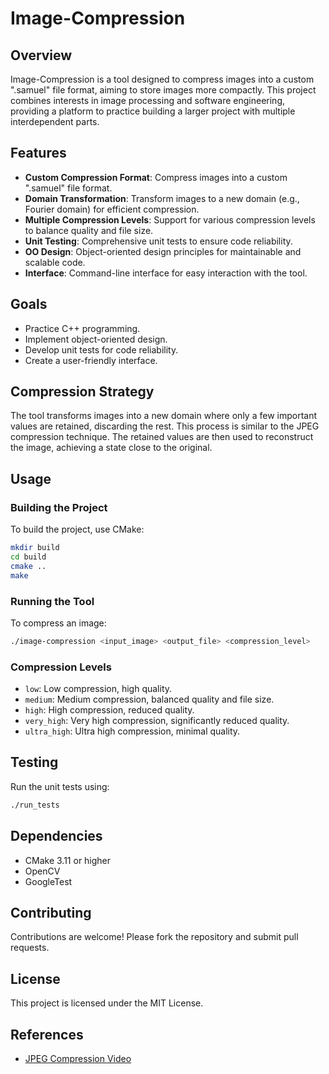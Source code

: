 # Image-Compression

## Overview

Image-Compression is a tool designed to compress images into a custom ".samuel" file format, aiming to store images more compactly. This project combines interests in image processing and software engineering, providing a platform to practice building a larger project with multiple interdependent parts.

## Features

- **Custom Compression Format**: Compress images into a custom ".samuel" file format.
- **Domain Transformation**: Transform images to a new domain (e.g., Fourier domain) for efficient compression.
- **Multiple Compression Levels**: Support for various compression levels to balance quality and file size.
- **Unit Testing**: Comprehensive unit tests to ensure code reliability.
- **OO Design**: Object-oriented design principles for maintainable and scalable code.
- **Interface**: Command-line interface for easy interaction with the tool.

## Goals

- Practice C++ programming.
- Implement object-oriented design.
- Develop unit tests for code reliability.
- Create a user-friendly interface.

## Compression Strategy

The tool transforms images into a new domain where only a few important values are retained, discarding the rest. This process is similar to the JPEG compression technique. The retained values are then used to reconstruct the image, achieving a state close to the original.

## Usage

### Building the Project

To build the project, use CMake:

```sh
mkdir build
cd build
cmake ..
make
```

### Running the Tool

To compress an image:

```sh
./image-compression <input_image> <output_file> <compression_level>
```

### Compression Levels

- `low`: Low compression, high quality.
- `medium`: Medium compression, balanced quality and file size.
- `high`: High compression, reduced quality.
- `very_high`: Very high compression, significantly reduced quality.
- `ultra_high`: Ultra high compression, minimal quality.

## Testing

Run the unit tests using:

```sh
./run_tests
```

## Dependencies

- CMake 3.11 or higher
- OpenCV
- GoogleTest

## Contributing

Contributions are welcome! Please fork the repository and submit pull requests.

## License

This project is licensed under the MIT License.

## References

- [JPEG Compression Video](https://www.youtube.com/watch?v=0me3guauqOU)